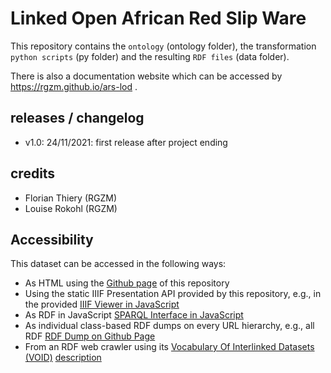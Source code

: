 # Linked Open African Red Slip Ware 
                               
This repository contains the `ontology` (ontology folder), the transformation `python scripts` (py folder) and the resulting `RDF files` (data folder).
                                                                   
There is also a documentation website which can be accessed by <https://rgzm.github.io/ars-lod> .
                     
## releases / changelog         
      
-   v1.0: 24/11/2021: first release after project ending     
      
## credits    
      
-   Florian Thiery (RGZM)  
-   Louise Rokohl (RGZM)   
   
## Accessibility  

This dataset can be accessed in the following ways:
* As HTML using the [Github page](https://RGZM.github.io/ars-lod/) of this repository
* Using the static IIIF Presentation API provided by this repository, e.g., in the provided [IIIF Viewer in JavaScript](https://RGZM.github.io/ars-lod/iiif/)
* As RDF in JavaScript [SPARQL Interface in JavaScript](https://RGZM.github.io/ars-lod/sparql.html?endpoint=https://RGZM.github.io/ars-lod/index.ttl)
* As individual class-based RDF dumps on every URL hierarchy, e.g., all RDF [RDF Dump on Github Page](https://RGZM.github.io/ars-lod/index.ttl)
* From an RDF web crawler using its [Vocabulary Of Interlinked Datasets (VOID)](https://www.w3.org/TR/void/) [description](https://RGZM.github.io/ars-lod/void.ttl) 
